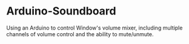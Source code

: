 # Arduino-Soundboard
Using an Arduino to control Window's volume mixer, including multiple channels of volume control and the ability to mute/unmute.
